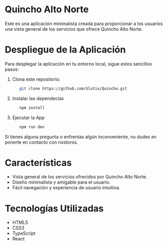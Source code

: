 # Quincho Alto Norte

Este es una aplicación minimalista creada para proporcionar a los usuarios una vista general de los servicios que ofrece Quincho Alto Norte.

# Despliegue de la Aplicación

Para desplegar la aplicación en tu entorno local, sigue estos sencillos pasos:

1. Clona este repositorio:
   ```sh
      git clone https://github.com/Glutix/Quincho.git
   ```

2. Instalar las dependecias
   ```sh
      npm install
   ```

3. Ejecutar la App
   ```js
      npm run dev
   ```

Si tienes alguna pregunta o enfrentas algún inconveniente, no dudes en ponerte en contacto con nostoros.

# Características
- Vista general de los servicios ofrecidos por Quincho Alto Norte.
- Diseño minimalista y amigable para el usuario.
- Fácil navegación y experiencia de usuario intuitiva.

# Tecnologías Utilizadas
- HTML5
- CSS3
- TypeScript
- React
